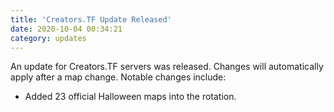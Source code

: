 ```yaml
---
title: 'Creators.TF Update Released'
date: 2020-10-04 00:34:21
category: updates
---
```


<p>An update for Creators.TF servers was released. Changes will automatically apply after a map change. Notable changes include:</p>
<ul>
        <li>Added 23 official Halloween maps into the rotation.</li>
</ul>
